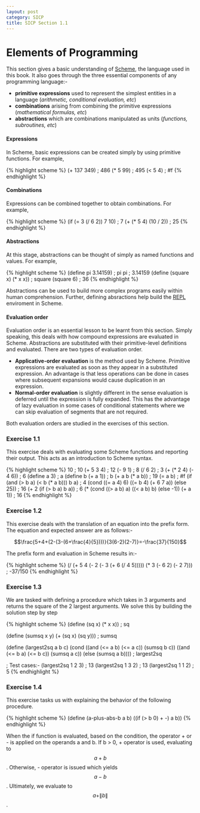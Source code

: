 ```yaml
---
layout: post
category: SICP
title: SICP Section 1.1
---
```


# Elements of Programming

This section gives a basic understanding of [Scheme](http://en.wikipedia.org/wiki/Scheme_%28programming_language%29), the language used in this book. It also goes through the three essential components of any programming language:-

- **primitive expressions** used to represent the simplest entities in a language (*arithmetic, conditional evaluation, etc*)
- **combinations** arising from combining the primitive expressions (*mathematical formulas, etc*)
- **abstractions** which are combinations manipulated as units (*functions, subroutines, etc*)

<!--excerpt-->

#### Expressions

In Scheme, basic expressions can be created simply by using primitive functions. For example,

{% highlight scheme %}
(+ 137 349)
; 486
(* 5 99)
; 495
(< 5 4)
; #f
{% endhighlight %}

#### Combinations

Expressions can be combined together to obtain combinations. For example,

{% highlight scheme %}
(if (= 3 (/ 6 2))
    7
    10)
; 7
(+ (* 5 4) (10 / 2))
; 25
{% endhighlight %}

#### Abstractions

At this stage, abstractions can be thought of simply as named functions and values. For example,

{% highlight scheme %}
(define pi 3.14159)
; pi
pi
; 3.14159
(define (square x) (* x x))
; square
(square 6)
; 36
{% endhighlight %}

Abstractions can be used to build more complex programs easily within human comprehension. Further, defining absractions help build the [REPL](http://en.wikipedia.org/wiki/Read%E2%80%93eval%E2%80%93print_loop) enviroment in Scheme.

#### Evaluation order

Evaluation order is an essential lesson to be learnt from this section. Simply speaking, this deals with how compound expressions are evaluated in Scheme. Abstractions are substituted with their primitive-level definitions and evaluated. There are two types of evaluation order.

- **Applicative-order evaluation** is the method used by Scheme. Primitive expressions are evaluated as soon as they appear in a substituted expression. An advantage is that less operations can be done in cases where subsequent expansions would cause duplication in an expression.
- **Normal-order evaluation** is slightly different in the sense evaluation is deferred until the expression is fully expanded. This has the advantage of lazy evaluation in some cases of conditional statements where we can skip evaluation of segments that are not required.

Both evaluation orders are studied in the exercises of this section.

### Exercise 1.1

This exercise deals with evaluating some Scheme functions and reporting their output. This acts as an introduction to Scheme syntax.

{% highlight scheme %}
10
; 10
(+ 5 3 4)
; 12
(- 9 1)
; 8
(/ 6 2)
; 3
(+ (* 2 4) (- 4 6))
; 6
(define a 3)
; a
(define b (+ a 1))
; b
(+ a b (* a b))
; 19
(= a b)
; #f
(if (and (> b a) (< b (* a b)))
    b
    a)
; 4
(cond ((= a 4) 6)
      ((= b 4) (+ 6 7 a))
      (else 25))
; 16
(+ 2 (if (> b a)
     b
     a))
; 6
(* (cond ((> a b) a)
         ((< a b) b)
         (else -1))
   (+ a 1))
; 16
{% endhighlight %}

### Exercise 1.2

This exercise deals with the translation of an equation into the prefix form. The equation and expected answer are as follows:-

$$\frac{5+4+(2-(3-(6+\frac{4}{5})))}{3(6-2)(2-7)}=-\frac{37}{150}$$

The prefix form and evaluation in Scheme results in:-

{% highlight scheme %}
(/ (+ 5 4 (- 2 (- 3 (+ 6 (/ 4 5)))))
   (* 3 (- 6 2) (- 2 7)))
; -37/150
{% endhighlight %}

### Exercise 1.3

We are tasked with defining a procedure which takes in 3 arguments and returns the square of the 2 largest arguments. We solve this by building the solution step by step

{% highlight scheme %}
(define (sq x) (* x x))
; sq
 
(define (sumsq x y) (+ (sq x) (sq y)))
; sumsq
 
(define (largest2sq a b c)
(cond ((and (<= a b) (<= a c)) (sumsq b c))
((and (<= b a) (<= b c)) (sumsq a c))
(else (sumsq a b))))
; largest2sq
 
; Test cases:-
(largest2sq 1 2 3)
; 13
(largest2sq 1 3 2)
; 13
(largest2sq 1 1 2)
; 5
{% endhighlight %}

### Exercise 1.4

This exercise tasks us with explaining the behavior of the following procedure.

{% highlight scheme %}
(define (a-plus-abs-b a b)
  ((if (> b 0) + -) a b))
{% endhighlight %}

When the if function is evaluated, based on the condition, the operator + or - is applied on the operands a and b. If b > 0, + operator is used, evaluating to $$a+b$$. Otherwise, - operator is issued which yields $$a-b$$. Ultimately, we evaluate to $$a+\|b\|$$.
